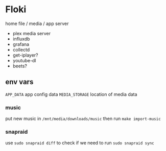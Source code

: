 # Floki

home file / media / app server

- plex media server
- influxdb
- grafana
- collectd
- get-iplayer?
- youtube-dl
- beets?

## env vars

`APP_DATA` app config data
`MEDIA_STORAGE` location of media data

### music

put new music in `/mnt/media/downloads/music` then run `make import-music`

### snapraid

use `sudo snapraid diff` to check if we need to run `sudo snapraid sync`
